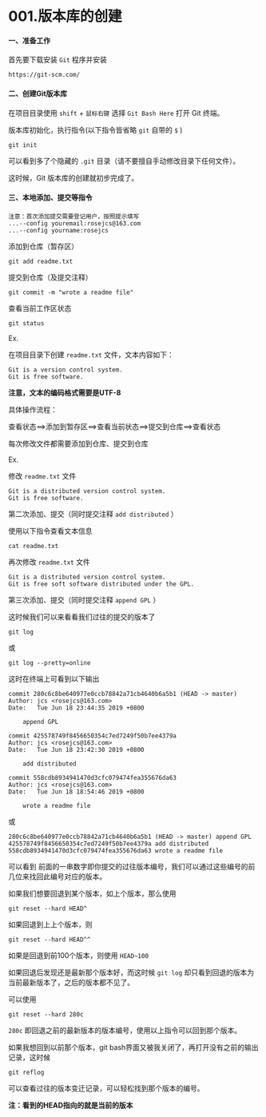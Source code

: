 # 001.版本库的创建

#### 一、准备工作

首先要下载安装	`Git`	程序并安装

```
https://git-scm.com/
```

#### 二、创建Git版本库

在项目目录使用	`shift`	+	`鼠标右键`	选择	`Git Bash Here`	打开	Git 终端。

版本库初始化，执行指令(以下指令皆省略	`git`	自带的	`$`	)

```
git init
```

可以看到多了个隐藏的	`.git`	目录（请不要擅自手动修改目录下任何文件）。

这时候，Git 版本库的创建就初步完成了。

#### 三、本地添加、提交等指令

```
注意：首次添加提交需要登记用户，按照提示填写
...--config youremail:rosejcs@163.com
...--config yourname:rosejcs
```

添加到仓库（暂存区）

```
git add readme.txt
```

提交到仓库（及提交注释）

```
git commit -m "wrote a readme file"
```

查看当前工作区状态

```
git status
```

Ex.

在项目目录下创建	`readme.txt`	文件，文本内容如下：

```
Git is a version control system.
Git is free software.
```

**注意，文本的编码格式需要是UTF-8**

具体操作流程：

查看状态==>添加到暂存区==>查看当前状态==>提交到仓库==>查看状态

每次修改文件都需要添加到仓库、提交到仓库

Ex.

修改	`readme.txt`	文件

```
Git is a distributed version control system.
Git is free software.
```

第二次添加、提交（同时提交注释	`add distributed`	）

使用以下指令查看文本信息

```
cat readme.txt
```

再次修改	`readme.txt`	文件

```
Git is a distributed version control system.
Git is free soft software distributed under the GPL.
```

第三次添加、提交（同时提交注释	`append GPL`	）

这时候我们可以来看看我们过往的提交的版本了

```
git log
```

或

```
git log --pretty=online
```

这时在终端上可看到以下输出

```
commit 280c6c8be640977e0ccb78842a71cb4640b6a5b1 (HEAD -> master)
Author: jcs <rosejcs@163.com>
Date:   Tue Jun 18 23:44:35 2019 +0800

    append GPL

commit 425578749f8456650354c7ed7249f50b7ee4379a
Author: jcs <rosejcs@163.com>
Date:   Tue Jun 18 23:42:30 2019 +0800

    add distributed

commit 558cdb8934941470d3cfc079474fea355676da63
Author: jcs <rosejcs@163.com>
Date:   Tue Jun 18 18:54:46 2019 +0800

    wrote a readme file
```

或

```
280c6c8be640977e0ccb78842a71cb4640b6a5b1 (HEAD -> master) append GPL
425578749f8456650354c7ed7249f50b7ee4379a add distributed
558cdb8934941470d3cfc079474fea355676da63 wrote a readme file
```

可以看到 前面的一串数字即你提交的过往版本编号，我们可以通过这些编号的前几位来找回此编号对应的版本。

如果我们想要回退到某个版本，如上个版本，那么使用

```
git reset --hard HEAD^
```

如果回退到上上个版本，则

```
git reset --hard HEAD^^
```

如果是回退到前100个版本，则使用	`HEAD~100`	

如果回退后发现还是最新那个版本好，而这时候	`git log`	却只看到回退的版本为当前最新版本了，之后的版本都不见了。

可以使用

```
git reset --hard 280c
```

`280c`	即回退之前的最新版本的版本编号，使用以上指令可以回到那个版本。	

如果我想回到以前那个版本，git bash界面又被我关闭了，再打开没有之前的输出记录，这时候

```
git reflog
```

可以查看过往的版本变迁记录，可以轻松找到那个版本的编号。

**注：看到的HEAD指向的就是当前的版本**

